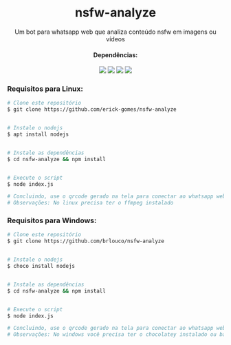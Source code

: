 <h1 align="center">nsfw-analyze</h1>
<p align="center">Um bot para whatsapp web que analiza conteúdo nsfw em imagens ou vídeos</p>
<div align="center">
    <h4>Dependências: </h4>
    <a href="https://nodejs.org/en/download"><img src="https://img.shields.io/static/v1?label=Nodejs&message=v14.15.4&color=339933&style=for-the-badge&logo=node.js"/></a>
    <img src="https://img.shields.io/static/v1?label=Npm&message=v6.14.10&color=CB3837&style=for-the-badge&logo=npm"/>
    <a href="https://github.com/infinitered/nsfwjs"><img src="https://img.shields.io/static/v1?label=Nsfwjs&message=v2.3.0&color=yellow&style=for-the-badge"/></a>
    <a href="https://github.com/pedroslopez/whatsapp-web.js"><img src="https://img.shields.io/static/v1?label=whatsapp-web.js&message=v1.12.3&color=32cd32&style=for-the-badge"/>     </a>
</div>

### Requisitos para Linux: 

```bash
# Clone este repositório
$ git clone https://github.com/erick-gomes/nsfw-analyze


# Instale o nodejs
$ apt install nodejs


# Instale as dependências
$ cd nsfw-analyze && npm install


# Execute o script
$ node index.js

# Concluindo, use o qrcode gerado na tela para conectar ao whatsapp web.
# Observações: No linux precisa ter o ffmpeg instalado
```

### Requisitos para Windows: 

```bash
# Clone este repositório
$ git clone https://github.com/brlouco/nsfw-analyze


# Instale o nodejs
$ choco install nodejs


# Instale as dependências
$ cd nsfw-analyze && npm install


# Execute o script
$ node index.js

# Concluindo, use o qrcode gerado na tela para conectar ao whatsapp web.
# Observações: No windows você precisa ter o chocolatey instalado ou baixar o nodejs diretamente do site
```
